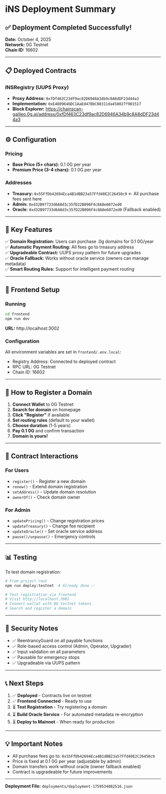 # iNS Deployment Summary

## ✅ Deployment Completed Successfully!

**Date:** October 4, 2025  
**Network:** 0G Testnet  
**Chain ID:** 16602

---

## 📋 Deployed Contracts

### INSRegistry (UUPS Proxy)
- **Proxy Address:** `0xfDf463C23df9ac82D6946A34b9c8A8dDF23d44a3`
- **Implementation:** `0xE4809646DC1AaEd47BbC08311da458027f901517`
- **Block Explorer:** https://chainscan-galileo.0g.ai/address/0xfDf463C23df9ac82D6946A34b9c8A8dDF23d44a3

---

## ⚙️ Configuration

### Pricing
- **Base Price (5+ chars):** 0.1 0G per year
- **Premium Price (3-4 chars):** 0.1 0G per year

### Addresses
- **Treasury:** `0x55FfDb42694Eca4B1dBB23a57Ffd40E2C26450c9` ← All purchase fees sent here
- **Admin:** `0xd32B97733d6A8d3c35fD22B096F4c8A8e6072ed0`
- **Oracle:** `0xd32B97733d6A8d3c35fD22B096F4c8A8e6072ed0` (Fallback enabled)

---

## 🎯 Key Features

✅ **Domain Registration:** Users can purchase .0g domains for 0.1 0G/year  
✅ **Automatic Payment Routing:** All fees go to treasury address  
✅ **Upgradeable Contract:** UUPS proxy pattern for future upgrades  
✅ **Oracle Fallback:** Works without oracle service (owners can manage metadata)  
✅ **Smart Routing Rules:** Support for intelligent payment routing  

---

## 🚀 Frontend Setup

### Running
```bash
cd frontend
npm run dev
```
**URL:** http://localhost:3002

### Configuration
All environment variables are set in `frontend/.env.local`:
- Registry Address: Connected to deployed contract
- RPC URL: 0G Testnet
- Chain ID: 16602

---

## 📝 How to Register a Domain

1. **Connect Wallet** to 0G Testnet
2. **Search for domain** on homepage
3. **Click "Register"** if available
4. **Set routing rules** (default to your wallet)
5. **Choose duration** (1-5 years)
6. **Pay 0.1 0G** and confirm transaction
7. **Domain is yours!**

---

## 🔄 Contract Interactions

### For Users
- `register()` - Register a new domain
- `renew()` - Extend domain registration
- `setAddress()` - Update domain resolution
- `ownerOf()` - Check domain owner

### For Admin
- `updatePricing()` - Change registration prices
- `updateTreasury()` - Change fee recipient
- `updateOracle()` - Set oracle service address
- `pause()/unpause()` - Emergency controls

---

## 📊 Testing

To test domain registration:
```bash
# From project root
npm run deploy:testnet  # Already done ✅

# Test registration via frontend
# Visit http://localhost:3002
# Connect wallet with 0G testnet tokens
# Search and register a domain
```

---

## 🔐 Security Notes

- ✅ ReentrancyGuard on all payable functions
- ✅ Role-based access control (Admin, Operator, Upgrader)
- ✅ Input validation on all parameters
- ✅ Pausable for emergency stops
- ✅ Upgradeable via UUPS pattern

---

## 📞 Next Steps

1. ✅ **Deployed** - Contracts live on testnet
2. ✅ **Frontend Connected** - Ready to use
3. ⏳ **Test Registration** - Try registering a domain
4. ⏳ **Build Oracle Service** - For automated metadata re-encryption
5. ⏳ **Deploy to Mainnet** - When ready for production

---

## 💡 Important Notes

- All purchase fees go to: `0x55FfDb42694Eca4B1dBB23a57Ffd40E2C26450c9`
- Price is fixed at 0.1 0G per year (adjustable by admin)
- Domain transfers work without oracle (owner fallback enabled)
- Contract is upgradeable for future improvements

---

**Deployment File:** `deployments/deployment-1759534082516.json`
